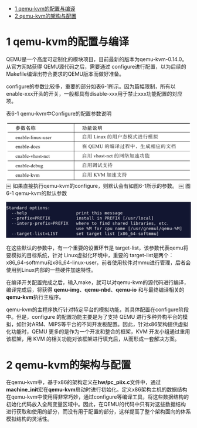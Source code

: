 
<!-- @import "[TOC]" {cmd="toc" depthFrom=1 depthTo=6 orderedList=false} -->

<!-- code_chunk_output -->

- [1 qemu-kvm的配置与编译](#1-qemu-kvm的配置与编译)
- [2 qemu\-kvm的架构与配置](#2-qemu-kvm的架构与配置)

<!-- /code_chunk_output -->

# 1 qemu-kvm的配置与编译

QEMU是一个高度可定制化的模块项目，目前最新的版本为qemu\-kvm\-0.14.0。从官方网站获得 QEMU源代码之后，需要通过 configure进行配置，以为后续的Makefile编译出符合要求的QEMU版本而做好准备。

configure的参数比较多，重要的部分如表6\-1所示。因为篇幅限制，所有以enable\-xxx开头的开关，一般都具有disable\-xxx用于禁止xxx功能配置的对应项。

表6-1 qemu\-kvm中Configure的配置参数说明

![2019-07-05-23-44-21.png](./images/2019-07-05-23-44-21.png)
￼
如果直接执行qemu\-kvm的configure，则默认会有如图6\-1所示的参数。
￼
图6-1 qemu\-kvm的默认参数

![2019-07-05-23-44-41.png](./images/2019-07-05-23-44-41.png)

在这些默认的参数中，有一个重要的设置环节是 target-list，该参数代表qemu将要模拟的目标系统，针对 Linux虚拟化环境中，重要的 target-list是两个：x86\_64\-softmmu和x86\_64\-linux\-user，前者使用软件对mmu进行管理，后者会使用到Linux内部的一些硬件加速特性。

在编译开关配置完成之后，输入make，就可以对qemu\-kvm的源代码进行编译，编译完成后，将获得 **qemu\-img**、**qemu\-nbd**、**qemu\-io** 和与最终编译相关的**qemu\-kvm**执行主程序。

qemu\-kvm的主程序执行针对特定平台的模拟功能，其具体配置在configure阶段中。但是，configure 的配置功能主要是为了支持 QEMU 进行多种异构平台的模拟，如针对ARM、MIPS等平台的不同开发板配置。因此，针对x86架构提供虚拟化功能时，QEMU 更多的是作为一个开发和整合的框架，KVM 开发小组通过重用该框架，用 KVM 的相关功能对该框架进行填充后，从而形成一套解决方案。

# 2 qemu\-kvm的架构与配置

在qemu\-kvm中，基于x86的架构定义在**hw/pc\_piix.c**文件中，通过**machine\_init**宏在**qemu\-kvm**启动时进行初始化。定义x86架构主机的数据结构在qemu\-kvm中使用得非常巧妙，通过configure等编译工具，将这些数据结构的初始化代码放入全局变量区域中。因此，在QEMU的代码中只有对这些数据结构进行获取和使用的部分，而没有用于配置的部分，这样提高了整个架构面向的体系模拟结构的灵活性。
